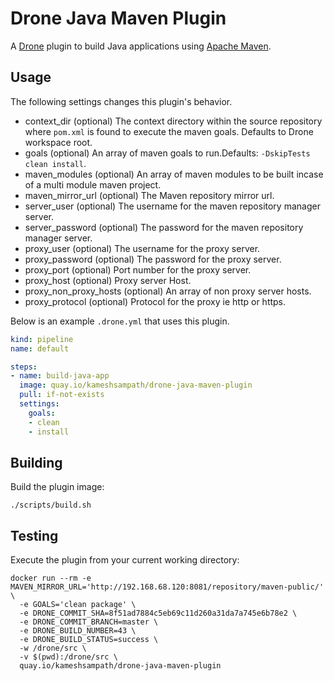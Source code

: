 # Drone Java Maven Plugin

A [Drone](https://drone.io) plugin to build Java applications using [Apache Maven](https://maven.apache.org).

## Usage

The following settings changes this plugin's behavior.

* context_dir (optional) The context directory within the source repository where `pom.xml` is found to execute the maven goals. Defaults to Drone workspace root.
* goals (optional) An array of maven goals to run.Defaults: `-DskipTests clean install`.
* maven_modules (optional) An array of maven modules to be built incase of a multi module maven project.
* maven_mirror_url (optional) The Maven repository mirror url.
* server_user (optional) The username for the maven repository manager server.
* server_password (optional) The password for the maven repository manager server.
* proxy_user (optional) The username for the proxy server.
* proxy_password (optional) The password for the proxy server.
* proxy_port (optional) Port number for the proxy server.
* proxy_host (optional) Proxy server Host.
* proxy_non_proxy_hosts (optional) An array of non proxy server hosts.
* proxy_protocol (optional) Protocol for the proxy ie http or https.

Below is an example `.drone.yml` that uses this plugin.

```yaml
kind: pipeline
name: default

steps:
- name: build-java-app
  image: quay.io/kameshsampath/drone-java-maven-plugin
  pull: if-not-exists
  settings:
    goals: 
    - clean 
    - install 
```

## Building

Build the plugin image:

```text
./scripts/build.sh
```

## Testing

Execute the plugin from your current working directory:

```text
docker run --rm -e MAVEN_MIRROR_URL='http://192.168.68.120:8081/repository/maven-public/' \
  -e GOALS='clean package' \
  -e DRONE_COMMIT_SHA=8f51ad7884c5eb69c11d260a31da7a745e6b78e2 \
  -e DRONE_COMMIT_BRANCH=master \
  -e DRONE_BUILD_NUMBER=43 \
  -e DRONE_BUILD_STATUS=success \
  -w /drone/src \
  -v $(pwd):/drone/src \
  quay.io/kameshsampath/drone-java-maven-plugin
```
